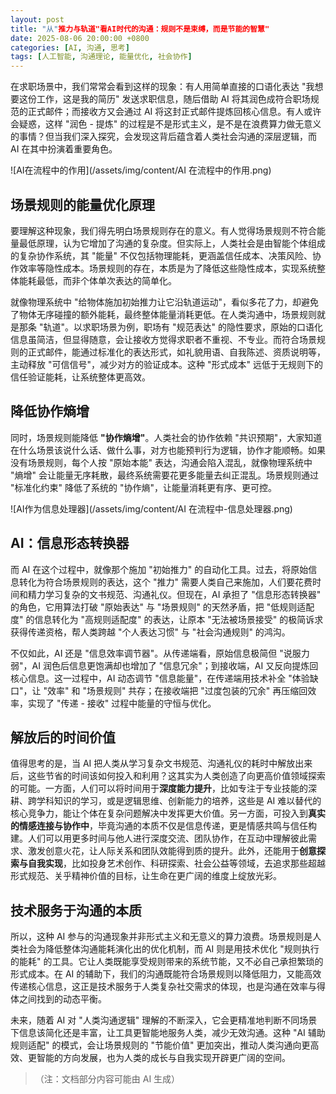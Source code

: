 ```yaml
---
layout: post
title: "从"推力与轨道"看AI时代的沟通：规则不是束缚，而是节能的智慧"
date: 2025-08-06 20:00:00 +0800
categories: [AI, 沟通, 思考]
tags: [人工智能, 沟通理论, 能量优化, 社会协作]
---
```


在求职场景中，我们常常会看到这样的现象：有人用简单直接的口语化表达 "我想要这份工作，这是我的简历" 发送求职信息，随后借助 AI 将其润色成符合职场规范的正式邮件；而接收方又会通过 AI 将这封正式邮件提炼回核心信息。有人或许会疑惑，这样 "润色 - 提炼" 的过程是不是形式主义，是不是在浪费算力做无意义的事情？但当我们深入探究，会发现这背后蕴含着人类社会沟通的深层逻辑，而 AI 在其中扮演着重要角色。

![AI在流程中的作用](/assets/img/content/AI 在流程中的作用.png)

## 场景规则的能量优化原理

要理解这种现象，我们得先明白场景规则存在的意义。有人觉得场景规则不符合能量最低原理，认为它增加了沟通的复杂度。但实际上，人类社会是由智能个体组成的复杂协作系统，其 "能量" 不仅包括物理能耗，更涵盖信任成本、决策风险、协作效率等隐性成本。场景规则的存在，本质是为了降低这些隐性成本，实现系统整体能耗最低，而非个体单次表达的简单化。

就像物理系统中 "给物体施加初始推力让它沿轨道运动"，看似多花了力，却避免了物体无序碰撞的额外能耗，最终整体能量消耗更低。在人类沟通中，场景规则就是那条 "轨道"。以求职场景为例，职场有 "规范表达" 的隐性要求，原始的口语化信息虽简洁，但显得随意，会让接收方觉得求职者不重视、不专业。而符合场景规则的正式邮件，能通过标准化的表达形式，如礼貌用语、自我陈述、资质说明等，主动释放 "可信信号"，减少对方的验证成本。这种 "形式成本" 远低于无规则下的信任验证能耗，让系统整体更高效。

## 降低协作熵增

同时，场景规则能降低 **"协作熵增"**。人类社会的协作依赖 "共识预期"，大家知道在什么场景该说什么话、做什么事，对方也能预判行为逻辑，协作才能顺畅。如果没有场景规则，每个人按 "原始本能" 表达，沟通会陷入混乱，就像物理系统中 "熵增" 会让能量无序耗散，最终系统需要花更多能量去纠正混乱。场景规则通过 "标准化约束" 降低了系统的 "协作熵"，让能量消耗更有序、更可控。

![AI作为信息处理器](/assets/img/content/AI 在流程中-信息处理器.png)

## AI：信息形态转换器

而 AI 在这个过程中，就像那个施加 "初始推力" 的自动化工具。过去，将原始信息转化为符合场景规则的表达，这个 "推力" 需要人类自己来施加，人们要花费时间和精力学习复杂的文书规范、沟通礼仪。但现在，AI 承担了 "信息形态转换器" 的角色，它用算法打破 "原始表达" 与 "场景规则" 的天然矛盾，把 "低规则适配度" 的信息转化为 "高规则适配度" 的表达，让原本 "无法被场景接受" 的极简诉求获得传递资格，帮人类跨越 "个人表达习惯" 与 "社会沟通规则" 的鸿沟。

不仅如此，AI 还是 "信息效率调节器"。从传递端看，原始信息极简但 "说服力弱"，AI 润色后信息更饱满却也增加了 "信息冗余"；到接收端，AI 又反向提炼回核心信息。这一过程中，AI 动态调节 "信息能量"，在传递端用技术补全 "体验缺口"，让 "效率" 和 "场景规则" 共存；在接收端把 "过度包装的冗余" 再压缩回效率，实现了 "传递 - 接收" 过程中能量的守恒与优化。

## 解放后的时间价值

值得思考的是，当 AI 把人类从学习复杂文书规范、沟通礼仪的耗时中解放出来后，这些节省的时间该如何投入和利用？这其实为人类创造了向更高价值领域探索的可能。一方面，人们可以将时间用于**深度能力提升**，比如专注于专业技能的深耕、跨学科知识的学习，或是逻辑思维、创新能力的培养，这些是 AI 难以替代的核心竞争力，能让个体在复杂问题解决中发挥更大价值。另一方面，可投入到**真实的情感连接与协作中**，毕竟沟通的本质不仅是信息传递，更是情感共鸣与信任构建。人们可以用更多时间与他人进行深度交流、团队协作，在互动中理解彼此需求、激发创意火花，让人际关系和团队效能得到质的提升。此外，还能用于**创意探索与自我实现**，比如投身艺术创作、科研探索、社会公益等领域，去追求那些超越形式规范、关乎精神价值的目标，让生命在更广阔的维度上绽放光彩。

## 技术服务于沟通的本质

所以，这种 AI 参与的沟通现象并非形式主义和无意义的算力浪费。场景规则是人类社会为降低整体沟通能耗演化出的优化机制，而 AI 则是用技术优化 "规则执行的能耗" 的工具。它让人类既能享受规则带来的系统节能，又不必自己承担繁琐的形式成本。在 AI 的辅助下，我们的沟通既能符合场景规则以降低阻力，又能高效传递核心信息，这正是技术服务于人类复杂社交需求的体现，也是沟通在效率与得体之间找到的动态平衡。

未来，随着 AI 对 "人类沟通逻辑" 理解的不断深入，它会更精准地判断不同场景下信息该简化还是丰富，让工具更智能地服务人类，减少无效沟通。这种 "AI 辅助规则适配" 的模式，会让场景规则的 "节能价值" 更加突出，推动人类沟通向更高效、更智能的方向发展，也为人类的成长与自我实现开辟更广阔的空间。

> （注：文档部分内容可能由 AI 生成）